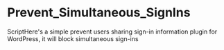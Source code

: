 # Prevent_Simultaneous_SignIns
ScriptHere's a simple prevent users sharing sign-in information plugin for WordPress, it will block simultaneous sign-ins
